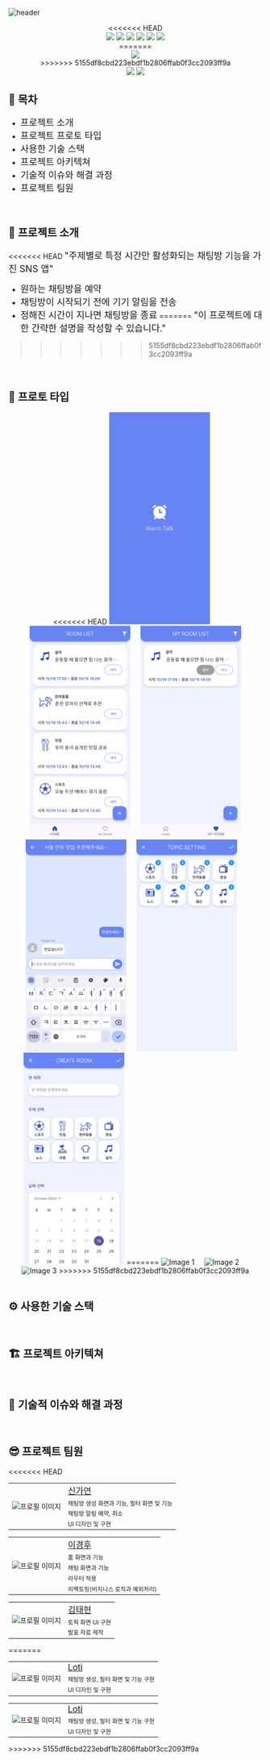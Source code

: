 ![header](https://capsule-render.vercel.app/api?type=waving&color=6684F3&height=280&section=header&text=project%20title&fontSize=80&fontColor=ffffff)


<div align=center style="display: flex; justify-content: center; align-items: center;flex-direction: column;">
<<<<<<< HEAD
    <div>
      <img src='https://img.shields.io/badge/Flutter-02569B?&logo=flutter&logoColor=white'>
      <img src='https://img.shields.io/badge/dart-%230175C2.svg?&logoColor=white'>
      <img src='https://img.shields.io/badge/node.js-6DA55F?&logoColor=white'>
      <img src='https://img.shields.io/badge/typescript-%23007ACC.svg?&logoColor=white'>
      <img src='https://img.shields.io/badge/Postman-FF6C37?&logoColor=white'>
      <img src='https://img.shields.io/badge/postgres-%23316192.svg?&logoColor=white'>
    </div>
=======
    <img src='https://img.shields.io/badge/Flutter-02569B?&logo=flutter&logoColor=white'>
>>>>>>> 5155df8cbd223ebdf1b2806ffab0f3cc2093ff9a
    <div align="center">
        <img src="https://img.shields.io/badge/-개발 기간-FF7F50?logoColor=white"/>
        <img src="https://img.shields.io/badge/2024.10.2 ~ 2024.10.18-F5F5F5?style=flat&labelColor=FFF5F5"/>
    </div>
</div>


## 📃 목차 
- <span style='font-size:130%'>프로젝트 소개</span>
- <span style='font-size:130%'>프로젝트 프로토 타입</span>
- <span style='font-size:130%'>사용한 기술 스택</span>
- <span style='font-size:130%'>프로젝트 아키텍쳐</span>
- <span style='font-size:130%'>기술적 이슈와 해결 과정</span>
- <span style='font-size:130%'>프로젝트 팀원</span>

<br>

## 💁 프로젝트 소개
<<<<<<< HEAD
<span style='font-size:130%'>"주제별로 특정 시간만 활성화되는 채팅방 기능을 가진 SNS 앱"</span>
- <span style='font-size:130%'>원하는 채팅방을 예약</span>
- <span style='font-size:130%'>채팅방이 시작되기 전에 기기 알림을 전송</span>
- <span style='font-size:130%'>정해진 시간이 지나면 채팅방을 종료</span>
=======
<span style='font-size:130%'>"이 프로젝트에 대한 간략한 설명을 작성할 수 있습니다."</span>
>>>>>>> 5155df8cbd223ebdf1b2806ffab0f3cc2093ff9a

<br>

## 📱 프로토 타입 
<div align="center">
<<<<<<< HEAD
  <img src="assets/images/prototype/00alarm_talk_intro.png" width="200" alt="Image 1" />
  &nbsp;&nbsp;&nbsp;
  <img src="assets/images/prototype/01alarm_talk_home.png" width="200" alt="Image 2" />
  &nbsp;&nbsp;&nbsp;
  <img src="assets/images/prototype/02alarm_talk_my.png" width="200" alt="Image 3" />
</div>
<div align="center">
  <img src="assets/images/prototype/03alarm_talk_chat.png" width="200" alt="Image 1" />
  &nbsp;&nbsp;&nbsp;
  <img src="assets/images/prototype/04alarm_talk_filter.png" width="200" alt="Image 2" />
  &nbsp;&nbsp;&nbsp;
  <img src="assets/images/prototype/05alarm_talk_create-1.png" width="200" alt="Image 3" />
=======
  <img src="/images/intro_screen.png" width="150" alt="Image 1" />
  &nbsp;&nbsp;&nbsp;
  <img src="/images/filter_screen.png" width="150" alt="Image 2" />
  &nbsp;&nbsp;&nbsp;
  <img src="/images/filter_screen_selected.png" width="150" alt="Image 3" />
>>>>>>> 5155df8cbd223ebdf1b2806ffab0f3cc2093ff9a
</div>

<br>

## ⚙️ 사용한 기술 스택

<br>

## 🏗️ 프로젝트 아키텍쳐

<br>

## 🚩 기술적 이슈와 해결 과정

<br>

## 😎 프로젝트 팀원
<<<<<<< HEAD
  <table>
    <tr>
      <td><img align=center src="assets/images/profile/profile-1.jpg" width="100" height="100" alt="프로필 이미지"></td>
      <td>
        <a href="https://github.com/flow2c">
          <sub<b><span style='font-size:120%'>신가연</span></b></sub>
        </a>
        <br />
        <sub>채팅방 생성 화면과 기능, 필터 화면 및 기능<br>채팅방 알림 예약, 취소<br>UI 디자인 및 구현</sub>
      </td>
    </tr>
  </table>
  <table>
    <tr>
      <td><img align=center src="assets/images/profile/profile-1.jpg" width="100" height="100" alt="프로필 이미지"></td>
      <td>
        <a href="https://github.com/flow2c">
          <sub<b><span style='font-size:120%'>이경후</span></b></sub>
        </a>
        <br />
        <sub>홈 화면과 기능<br>채팅 화면과 기능<br>라우터 적용<br>리팩토링(비지니스 로직과 예외처리)</sub>
      </td>
    </tr>
  </table>
    <table>
    <tr>
      <td><img align=center src="assets/images/profile/profile-1.jpg" width="100" height="100" alt="프로필 이미지"></td>
      <td>
        <a href="https://github.com/flow2c">
          <sub<b><span style='font-size:120%'>김태현</span></b></sub>
        </a>
        <br />
        <sub>토픽 화면 UI 구현<br>발표 자료 제작</sub>
      </td>
    </tr>
  </table>
=======
<div>
  <table>
    <tr>
      <td><img align=center src="/images/profile.jpg" width="100" height="100" alt="프로필 이미지"></td>
      <td>
        <a href="https://github.com/flow2c">
          <sub<b><span style='font-size:120%'>Loti</span></b></sub>
        </a>
        <br />
        <sub>채팅방 생성, 필터 화면 및 기능 구현<br>UI 디자인 및 구현</sub>
      </td>
    </tr>
  </table>
</div>
<div>
  <table>
    <tr>
      <td><img align=center src="/images/profile.jpg" width="100" height="100" alt="프로필 이미지"></td>
      <td>
        <a href="https://github.com/flow2c">
          <sub<b><span style='font-size:120%'>Loti</span></b></sub>
        </a>
        <br />
        <sub>채팅방 생성, 필터 화면 및 기능 구현<br>UI 디자인 및 구현</sub>
      </td>
    </tr>
  </table>
</div>
>>>>>>> 5155df8cbd223ebdf1b2806ffab0f3cc2093ff9a
